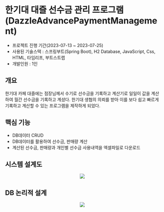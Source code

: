 # 한기대 대즐 선수금 관리 프로그램(DazzleAdvancePaymentManagement)

- 프로젝트 진행 기간(2023-07-13 ~ 2023-07-25)
- 사용된 기술스택 : 스프링부트(Spring Boot), H2 Database, JavaScript, Css, HTML, 타임리프, 부트스트랩
- 개발인원 : 1인

## 개요
한기대 카페 대즐에는 점장님께서 수기로 선수금을 기록하고 계산기로 일일이 값을 계산하여 월간 선수금을 기록하고 계셨다. 한기대 생협의 의뢰를 받아 이를 보다 쉽고 빠르게 기록하고 계산할 수 있는 프로그램을 제작하게 되었다.

## 핵심 기능
- DB데이터 CRUD
- DB데이터를 활용하여 선수금, 판매량 계산
- 계산된 선수금, 판매량과 개인별 선수금 사용내역을 엑셀파일로 다운로드

## 시스템 설계도
<p align="center">
  <img src="https://github.com/SeongUk52/DazzleAdvancePaymentManagement/assets/81956276/bee1dbc1-2fbe-499b-afe8-2016cfacf313">
</p>

## DB 논리적 설계
<p align="center">
  <img src="https://github.com/SeongUk52/DazzleAdvancePaymentManagement/assets/81956276/da4c3ab9-9b14-4e1b-857a-3bf2a85a6163">
</p>
